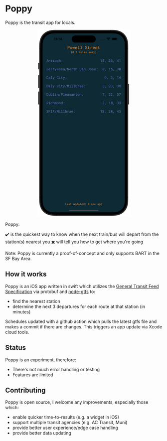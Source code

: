 # Poppy
Poppy is the transit app for locals.

<p align="center">
  <img src="Shared/Resources/example_screenshot.png" height="600"/>
</p>

Poppy:

  ✔️ is the quickest way to know when the next train/bus will depart from the station(s) nearest you
  ✖️ will tell you how to get where you're going

Note: Poppy is currently a proof-of-concept and only supports BART in the SF Bay Area.

## How it works

Poppy is an iOS app written in swift which utilizes the [General Transit Feed Specification](https://gtfs.org) via protobuf and  [node-gtfs](https://github.com/BlinkTagInc/node-gtfs) to:

- find the nearest station
- determine the next 3 departures for each route at that station (in minutes)

Schedules updated with a github action which pulls the latest gtfs file and makes a commit if there are changes. This triggers an
app update via Xcode cloud tools.

## Status
Poppy is an experiment, therefore:
- There's not much error handling or testing
- Features are limited

## Contributing

Poppy is open source, I welcome any improvements, especially those which:

- enable quicker time-to-results (e.g. a widget in iOS)
- support multiple transit agencies (e.g. AC Transit, Muni)
- provide better user experience/edge case handling
- provide better data updating
